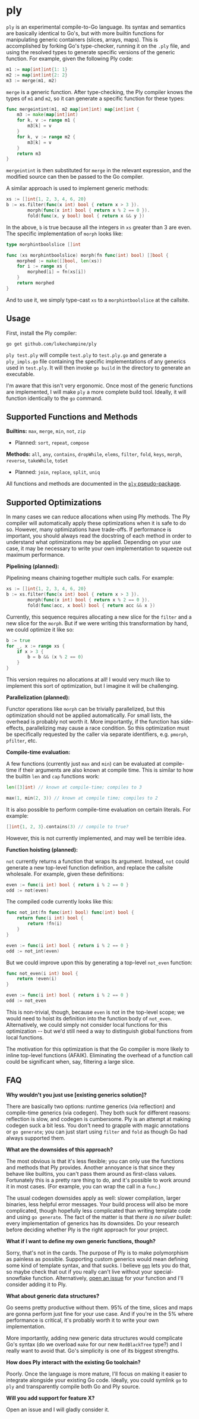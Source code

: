 ply
===

`ply` is an experimental compile-to-Go language. Its syntax and semantics are
basically identical to Go's, but with more builtin functions for manipulating
generic containers (slices, arrays, maps). This is accomplished by forking
Go's type-checker, running it on the `.ply` file, and using the resolved types
to generate specific versions of the generic function. For example, given the
following Ply code:

```go
m1 := map[int]int{1: 1}
m2 := map[int]int{2: 2}
m3 := merge(m1, m2)
```

`merge` is a generic function. After type-checking, the Ply compiler knows the
types of `m1` and `m2`, so it can generate a specific function for these types:

```go
func mergeintint(m1, m2 map[int]int) map[int]int {
	m3 := make(map[int]int)
	for k, v := range m1 {
		m3[k] = v
	}
	for k, v := range m2 {
		m3[k] = v
	}
	return m3
}
```

`mergeintint` is then substituted for `merge` in the relevant expression, and
the modified source can then be passed to the Go compiler.

A similar approach is used to implement generic methods:

```go
xs := []int{1, 2, 3, 4, 6, 20}
b := xs.filter(func(x int) bool { return x > 3 }).
        morph(func(x int) bool { return x % 2 == 0 }).
        fold(func(x, y bool) bool { return x && y })
```

In the above, `b` is true because all the integers in `xs` greater than 3 are
even. The specific implementation of `morph` looks like:

```go
type morphintboolslice []int

func (xs morphintboolslice) morph(fn func(int) bool) []bool {
	morphed := make([]bool, len(xs))
	for i := range xs {
		morphed[i] = fn(xs[i])
	}
	return morphed
}
```

And to use it, we simply type-cast `xs` to a `morphintboolslice` at the
callsite.

Usage
-----

First, install the Ply compiler:

```
go get github.com/lukechampine/ply
```

`ply test.ply` will compile `test.ply` to `test.ply.go` and generate a
`ply_impls.go` file containing the specific implementations of any generics
used in `test.ply`. It will then invoke `go build` in the directory to
generate an executable.

I'm aware that this isn't very ergonomic. Once most of the generic functions
are implemented, I will make `ply` a more complete build tool. Ideally, it
will function identically to the `go` command.


Supported Functions and Methods
-------------------------------

**Builtins:** `max`, `merge`, `min`, `not`, `zip`

- Planned: `sort`, `repeat`, `compose`

**Methods:** `all`, `any`, `contains`, `dropWhile`, `elems`, `filter`,
`fold`, `keys`, `morph`, `reverse`, `takeWhile`, `toSet`

- Planned: `join`, `replace`, `split`, `uniq`

All functions and methods are documented in the [`ply` pseudo-package](https://godoc.org/github.com/lukechampine/ply/doc).


Supported Optimizations
-----------------------

In many cases we can reduce allocations when using Ply methods. The Ply
compiler will automatically apply these optimizations when it is safe to do
so. However, many optimizations have trade-offs. If performance is important,
you should always read the docstring of each method in order to understand
what optimizations may be applied. Depending on your use case, it may be
necessary to write your own implementation to squeeze out maximum performance.

**Pipelining (planned):**

Pipelining means chaining together multiple such calls. For example:

```go
xs := []int{1, 2, 3, 4, 6, 20}
b := xs.filter(func(x int) bool { return x > 3 }).
        morph(func(x int) bool { return x % 2 == 0 }).
        fold(func(acc, x bool) bool { return acc && x })
```

Currently, this sequence requires allocating a new slice for the `filter` and
a new slice for the `morph`. But if we were writing this transformation by
hand, we could optimize it like so:

```go
b := true
for _, x := range xs {
	if x > 3 {
		b = b && (x % 2 == 0)
	}
}
```

This version requires no allocations at all! I would very much like to
implement this sort of optimization, but I imagine it will be challenging.

**Parallelization (planned):**

Functor operations like `morph` can be trivially parallelized, but this
optimization should not be applied automatically. For small lists, the
overhead is probably not worth it. More importantly, if the function has side-
effects, parallelizing may cause a race condition. So this optimization must
be specifically requested by the caller via separate identifiers, e.g.
`pmorph`, `pfilter`, etc.

**Compile-time evaluation:**

A few functions (currently just `max` and `min`) can be evaluated at compile-
time if their arguments are also known at compile time. This is similar to how
the builtin `len` and `cap` functions work:

```go
len([3]int) // known at compile-time; compiles to 3

max(1, min(2, 3)) // known at compile time; compiles to 2
```

It is also possible to perform compile-time evaluation on certain literals.
For example:

```go
[]int{1, 2, 3}.contains(3) // compile to true?
```

However, this is not currently implemented, and may well be terrible idea.

**Function hoisting (planned):**

`not` currently returns a function that wraps its argument. Instead, `not`
could generate a new top-level function definition, and replace the callsite
wholesale. For example, given these definitions:

```go
even := func(i int) bool { return i % 2 == 0 }
odd := not(even)
```

The compiled code currently looks like this:

```go
func not_int(fn func(int) bool) func(int) bool {
	return func(i int) bool {
		return !fn(i)
	}
}

even := func(i int) bool { return i % 2 == 0 }
odd := not_int(even)
```

But we could improve upon this by generating a top-level `not_even` function:

```go
func not_even(i int) bool {
	return !even(i)
}

even := func(i int) bool { return i % 2 == 0 }
odd := not_even
```

This is non-trivial, though, because `even` is not in the top-level scope; we
would need to hoist its definition into the function body of `not_even`.
Alternatively, we could simply not consider local functions for this
optimization -- but we'd still need a way to distinguish global functions from
local functions.

The motivation for this optimization is that the Go compiler is more likely to
inline top-level functions (AFAIK). Eliminating the overhead of a function
call could be significant when, say, filtering a large slice.

FAQ
---

**Why wouldn't you just use [existing generics solution]?**

There are basically two options: runtime generics (via reflection) and
compile-time generics (via codegen). They both suck for different reasons:
reflection is slow, and codegen is cumbersome. Ply is an attempt at making
codegen suck a bit less. You don't need to grapple with magic annotations or
`go generate`; you can just start using `filter` and `fold` as though Go had
always supported them.

**What are the downsides of this approach?**

The most obvious is that it's less flexible; you can only use the functions
and methods that Ply provides. Another annoyance is that since they behave
like builtins, you can't pass them around as first-class values. Fortunately
this is a pretty rare thing to do, and it's possible to work around it in most
cases. (For example, you can wrap the call in a `func`.)

The usual codegen downsides apply as well: slower compilation, larger
binaries, less helpful error messages. Your build process will also be more
complicated, though hopefully less complicated than writing template code and
using `go generate`. The fact of the matter is that *there is no silver
bullet*: every implementation of generics has its downsides. Do your research
before deciding whether Ply is the right approach for your project.

**What if I want to define my own generic functions, though?**

Sorry, that's not in the cards. The purpose of Ply is to make polymorphism as
painless as possible. Supporting custom generics would mean defining some kind
of template syntax, and that sucks. I believe [`gen`](https://clipperhouse.github.io/gen) lets you do that, so
maybe check that out if you really can't live without your special-snowflake
function. Alternatively, [open an issue](https://github.com/lukechampine/ply/issues) for your function and I'll consider
adding it to Ply.

**What about generic data structures?**

Go seems pretty productive without them. 95% of the time, slices and maps are
gonna perform just fine for your use case. And if you're in the 5% where
performance is critical, it's probably worth it to write your own
implementation.

More importantly, adding new generic data structures would complicate Go's
syntax (do we overload `make` for our new `RedBlackTree` type?) and I really
want to avoid that. Go's simplicity is one of its biggest strengths.

**How does Ply interact with the existing Go toolchain?**

Poorly. Once the language is more mature, I'll focus on making it easier to
integrate alongside your existing Go code. Ideally, you could symlink `go` to
`ply` and transparently compile both Go and Ply source.

**Will you add support for feature X?**

Open an issue and I will gladly consider it.
